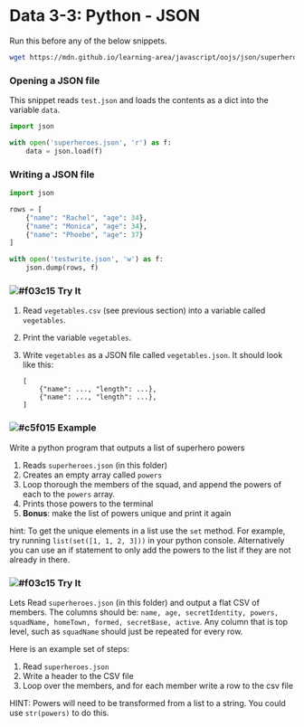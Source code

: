 # Data 3-3: Python - JSON

Run this before any of the below snippets.

```bash
wget https://mdn.github.io/learning-area/javascript/oojs/json/superheroes.json
```

### Opening a JSON file

This snippet reads `test.json` and loads the contents as a dict into the variable `data`.

```python
import json

with open('superheroes.json', 'r') as f:
    data = json.load(f)
```

### Writing a JSON file

```python
import json

rows = [
    {"name": "Rachel", "age": 34},
    {"name": "Monica", "age": 34},
    {"name": "Phoebe", "age": 37}
]

with open('testwrite.json', 'w') as f:
    json.dump(rows, f)
```

### ![#f03c15](https://placehold.it/15/f03c15/000000?text=+) Try It

1. Read `vegetables.csv` (see previous section) into a variable called `vegetables`.
2. Print the variable `vegetables`.
2. Write `vegetables` as a JSON file called `vegetables.json`. It should look like this:

    ```
    [
        {"name": ..., "length": ...},
        {"name": ..., "length": ...},
    ]
    ```

### ![#c5f015](https://placehold.it/15/c5f015/000000?text=+) Example

Write a python program that outputs a list of superhero powers
1. Reads `superheroes.json` (in this folder)
2. Creates an empty array called `powers`
3. Loop thorough the members of the squad, and append the powers of each to the `powers` array.
4. Prints those powers to the terminal
5. **Bonus**: make the list of powers unique and print it again

hint: To get the unique elements in a list use the `set` method. For example, try running `list(set([1, 1, 2, 3]))` in your python console. Alternatively you can use an if statement to only add the powers to the list if they are not already in there.

### ![#f03c15](https://placehold.it/15/f03c15/000000?text=+) Try It

Lets Read `superheroes.json` (in this folder) and output a flat CSV of members. The columns should be: `name, age, secretIdentity, powers, squadName, homeTown, formed, secretBase, active`. Any column that is top level, such as `squadName` should just be repeated for every row.

Here is an example set of steps:
1. Read `superheroes.json`
2. Write a header to the CSV file
3. Loop over the members, and for each member write a row to the csv file

<!--
TODO
The output should look like this:

```
name, age, secretIdentity, powers, squadName, homeTown, formed, secretBase, active
"Molecule Man",29,"Dan Jukes",
"Madame Uppercut",39,"Jane Wilson",
"Eternal Flame",1000000,"Unknown"
```

```python
import json

with open('superheroes.json', 'r') as f:
    data = json.load(f)

for row in data['members']:
    print(row[])
```

-->

HINT: Powers will need to be transformed from a list to a string. You could use `str(powers)` to do this.
